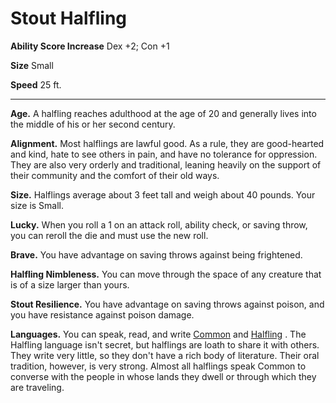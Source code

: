 Stout Halfling
==============

**Ability Score Increase** Dex +2; Con +1

**Size** Small

**Speed** 25 ft.

* * *

**Age.** A halfling reaches adulthood at the age of 20 and generally lives into the middle of his or her second century.  
  
**Alignment.** Most halflings are lawful good. As a rule, they are good-hearted and kind, hate to see others in pain, and have no tolerance for oppression. They are also very orderly and traditional, leaning heavily on the support of their community and the comfort of their old ways.  
  
**Size.** Halflings average about 3 feet tall and weigh about 40 pounds. Your size is Small.  
  
**Lucky.** When you roll a 1 on an attack roll, ability check, or saving throw, you can reroll the die and must use the new roll.  
  
**Brave.** You have advantage on saving throws against being frightened.  
  
**Halfling Nimbleness.** You can move through the space of any creature that is of a size larger than yours.  
  
**Stout Resilience.** You have advantage on saving throws against poison, and you have resistance against poison damage.  

**Languages.** You can speak, read, and write [Common](/w/Ecaros-xohoo/a/common-article) and [Halfling](/w/Ecaros-xohoo/a/halfling-article-1-1) . The Halfling language isn't secret, but halflings are loath to share it with others. They write very little, so they don't have a rich body of literature. Their oral tradition, however, is very strong. Almost all halflings speak Common to converse with the people in whose lands they dwell or through which they are traveling.
